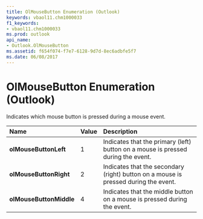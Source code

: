 ```yaml
---
title: OlMouseButton Enumeration (Outlook)
keywords: vbaol11.chm1000033
f1_keywords:
- vbaol11.chm1000033
ms.prod: outlook
api_name:
- Outlook.OlMouseButton
ms.assetid: f654f074-f7e7-6128-9d7d-8ec6adbfe5f7
ms.date: 06/08/2017
---
```



# OlMouseButton Enumeration (Outlook)

Indicates which mouse button is pressed during a mouse event.



|**Name**|**Value**|**Description**|
|:-----|:-----|:-----|
| **olMouseButtonLeft**|1|Indicates that the primary (left) button on a mouse is pressed during the event.|
| **olMouseButtonRight**|2|Indicates that the secondary (right) button on a mouse is pressed during the event.|
| **olMouseButtonMiddle**|4|Indicates that the middle button on a mouse is pressed during the event.|

